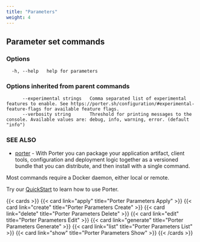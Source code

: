 ```yaml
---
title: "Parameters"
weight: 4
---
```


## Parameter set commands

### Options

```
  -h, --help   help for parameters
```

### Options inherited from parent commands

```
      --experimental strings   Comma separated list of experimental features to enable. See https://porter.sh/configuration/#experimental-feature-flags for available feature flags.
      --verbosity string       Threshold for printing messages to the console. Available values are: debug, info, warning, error. (default "info")
```

### SEE ALSO

- [porter](/cli/porter/) - With Porter you can package your application artifact, client tools, configuration and deployment logic together as a versioned bundle that you can distribute, and then install with a single command.

Most commands require a Docker daemon, either local or remote.

Try our [QuickStart](/docs/quickstart) to learn how to use Porter.

{{< cards >}}
{{< card link="apply" title="Porter Parameters Apply" >}}
{{< card link="create" title="Porter Parameters Create" >}}
{{< card link="delete" title="Porter Parameters Delete" >}}
{{< card link="edit" title="Porter Parameters Edit" >}}
{{< card link="generate" title="Porter Parameters Generate" >}}
{{< card link="list" title="Porter Parameters List" >}}
{{< card link="show" title="Porter Parameters Show" >}}
{{< /cards >}}
